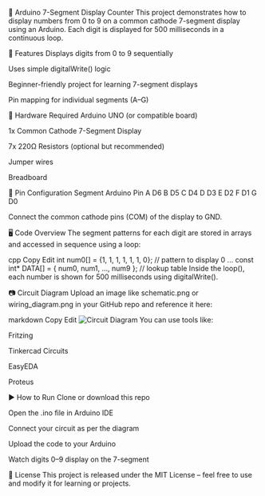 🔢 Arduino 7-Segment Display Counter
This project demonstrates how to display numbers from 0 to 9 on a common cathode 7-segment display using an Arduino. Each digit is displayed for 500 milliseconds in a continuous loop.

🔧 Features
Displays digits from 0 to 9 sequentially

Uses simple digitalWrite() logic

Beginner-friendly project for learning 7-segment displays

Pin mapping for individual segments (A–G)

📌 Hardware Required
Arduino UNO (or compatible board)

1x Common Cathode 7-Segment Display

7x 220Ω Resistors (optional but recommended)

Jumper wires

Breadboard

🔌 Pin Configuration
Segment	Arduino Pin
A	D6
B	D5
C	D4
D	D3
E	D2
F	D1
G	D0

Connect the common cathode pins (COM) of the display to GND.

🖥️ Code Overview
The segment patterns for each digit are stored in arrays and accessed in sequence using a loop:

cpp
Copy
Edit
int num0[] = {1, 1, 1, 1, 1, 1, 0}; // pattern to display 0
...
const int* DATA[] = { num0, num1, ..., num9 }; // lookup table
Inside the loop(), each number is shown for 500 milliseconds using digitalWrite().

📷 Circuit Diagram
Upload an image like schematic.png or wiring_diagram.png in your GitHub repo and reference it here:

markdown
Copy
Edit
![Circuit Diagram](schematic.png)
You can use tools like:

Fritzing

Tinkercad Circuits

EasyEDA

Proteus

▶️ How to Run
Clone or download this repo

Open the .ino file in Arduino IDE

Connect your circuit as per the diagram

Upload the code to your Arduino

Watch digits 0–9 display on the 7-segment

📜 License
This project is released under the MIT License – feel free to use and modify it for learning or projects.

